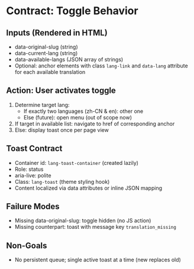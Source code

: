 # Contract: Toggle Behavior

## Inputs (Rendered in HTML)
- data-original-slug (string)
- data-current-lang (string)
- data-available-langs (JSON array of strings)
- Optional: anchor elements with class `lang-link` and `data-lang` attribute for each available translation

## Action: User activates toggle
1. Determine target lang:
   - If exactly two languages (zh-CN & en): other one
   - Else (future): open menu (out of scope now)
2. If target in available list: navigate to href of corresponding anchor
3. Else: display toast once per page view

## Toast Contract
- Container id: `lang-toast-container` (created lazily)
- Role: status
- aria-live: polite
- Class: `lang-toast` (theme styling hook)
- Content localized via data attributes or inline JSON mapping

## Failure Modes
- Missing data-original-slug: toggle hidden (no JS action)
- Missing counterpart: toast with message key `translation_missing`

## Non-Goals
- No persistent queue; single active toast at a time (new replaces old)

